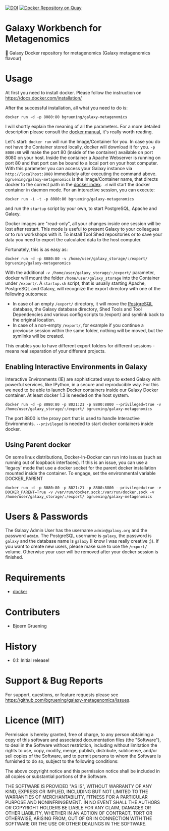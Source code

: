[![DOI](https://zenodo.org/badge/5466/bgruening/docker-galaxy-stable.svg)](https://zenodo.org/badge/latestdoi/5466/bgruening/docker-galaxy-stable)
[![Docker Repository on Quay](https://quay.io/repository/bgruening/galaxy-metagenomics/status "Docker Repository on Quay")](https://quay.io/repository/bgruening/galaxy-metagenomics)

Galaxy Workbench for Metagenomics
=================================

:whale: Galaxy Docker repository for metagenomics (Galaxy metagenomics flavour) 

Usage
=====

At first you need to install docker. Please follow the instruction on https://docs.docker.com/installation/

After the successful installation, all what you need to do is:

``docker run -d -p 8080:80 bgruening/galaxy-metagenomics``

I will shortly explain the meaning of all the parameters. For a more detailed description please consult
the [docker manual](http://docs.docker.io/), it's really worth reading.

Let's start: ``docker run`` will run the Image/Container for you. 
In case you do not have the Container stored locally, docker will download it for you. ``-p 8080:80`` 
will make the port 80 (inside of the container) available on port 8080 on your host. 
Inside the container a Apache Webserver is running on port 80 and that port can be bound to a 
local port on your host computer. With this parameter you can access your Galaxy instance via ``http://localhost:8080`` 
immediately after executing the command above. ``bgruening/galaxy-metagenomics`` is the Image/Container name, 
that directs docker to the correct path in the [docker index](https://index.docker.io/u/bgruening/galaxy-metagenomics/). ``-d`` 
will start the docker container in daemon mode. For an interactive session, you can execute:

``docker run -i -t -p 8080:80 bgruening/galaxy-metagenomics``

and run the ``` startup ``` script by your own, to start PostgreSQL, Apache and Galaxy.

Docker images are "read-only", all your changes inside one session will be lost after restart. This mode is useful to present Galaxy to your colleagues or to run workshops with it. To install Tool Shed repositories or to save your data you need to export the calculated data to the host computer.

Fortunately, this is as easy as:

``docker run -d -p 8080:80 -v /home/user/galaxy_storage/:/export/ bgruening/galaxy-metagenomics``

With the additional ``-v /home/user/galaxy_storage/:/export/`` parameter, docker will mount the folder ``/home/user/galaxy_storage`` into the Container under ``/export/``. A ``startup.sh`` script, that is usually starting Apache, PostgreSQL and Galaxy, will recognize the export directory with one of the following outcomes:

  - In case of an empty ``/export/`` directory, it will move the [PostgreSQL](http://www.postgresql.org/) database, the Galaxy database directory, Shed Tools and Tool Dependencies and various config scripts to /export/ and symlink back to the original location.
  - In case of a non-empty ``/export/``, for example if you continue a previouse session within the same folder, nothing will be moved, but the symlinks will be created.

This enables you to have different export folders for different sessions - means real separation of your different projects.


Enabling Interactive Environments in Galaxy
-------------------------------------------

Interactive Environments (IE) are sophisticated ways to extend Galaxy with powerful services, like IPython, in a secure and reproducible way.
For this we need to be able to launch Docker containers inside our Galaxy Docker container. At least docker 1.3 is needed on the host system.

``docker run -d -p 8080:80 -p 8021:21 -p 8800:8800 --privileged=true -v /home/user/galaxy_storage/:/export/ bgruening/galaxy-metagenomics``

The port 8800 is the proxy port that is used to handle Interactive Environments. ``--privileged`` is needed to start docker containers inside docker.

Using Parent docker
-------------------
On some linux distributions, Docker-In-Docker can run into issues (such as running out of loopback interfaces). If this is an issue,
you can use a 'legacy' mode that use a docker socket for the parent docker installation mounted inside the container. To engage, set the 
environmental variable DOCKER_PARENT

``docker run -d -p 8080:80 -p 8021:21 -p 8800:8800 --privileged=true -e DOCKER_PARENT=True -v /var/run/docker.sock:/var/run/docker.sock -v /home/user/galaxy_storage/:/export/ bgruening/galaxy-metagenomics``



Users & Passwords
================

The Galaxy Admin User has the username ``admin@galaxy.org`` and the password ``admin``.
The PostgreSQL username is ``galaxy``, the password is ``galaxy`` and the database name is ``galaxy`` (I know I was really creative ;)).
If you want to create new users, please make sure to use the ``/export/`` volume. Otherwise your user will be removed after your docker session is finished.


Requirements
============

- [docker](https://docs.docker.com/installation/)


Contributers
============

 - Bjoern Gruening


History
=======

 - 0.1: Initial release!


Support & Bug Reports
=====================

For support, questions, or feature requests please see https://github.com/bgruening/galaxy-metagenomics/issues.



Licence (MIT)
=============

Permission is hereby granted, free of charge, to any person obtaining a copy
of this software and associated documentation files (the "Software"), to deal
in the Software without restriction, including without limitation the rights
to use, copy, modify, merge, publish, distribute, sublicense, and/or sell
copies of the Software, and to permit persons to whom the Software is
furnished to do so, subject to the following conditions:

The above copyright notice and this permission notice shall be included in
all copies or substantial portions of the Software.

THE SOFTWARE IS PROVIDED "AS IS", WITHOUT WARRANTY OF ANY KIND, EXPRESS OR
IMPLIED, INCLUDING BUT NOT LIMITED TO THE WARRANTIES OF MERCHANTABILITY,
FITNESS FOR A PARTICULAR PURPOSE AND NONINFRINGEMENT. IN NO EVENT SHALL THE
AUTHORS OR COPYRIGHT HOLDERS BE LIABLE FOR ANY CLAIM, DAMAGES OR OTHER
LIABILITY, WHETHER IN AN ACTION OF CONTRACT, TORT OR OTHERWISE, ARISING FROM,
OUT OF OR IN CONNECTION WITH THE SOFTWARE OR THE USE OR OTHER DEALINGS IN
THE SOFTWARE.
